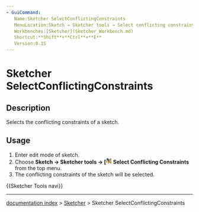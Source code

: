 ```yaml
---
- GuiCommand:
   Name:Sketcher SelectConflictingConstraints
   MenuLocation:Sketch → Sketcher tools → Select conflicting constraints
   Workbenches:[Sketcher](Sketcher_Workbench.md)
   Shortcut:**Shift**+**Ctrl**+**E**
   Version:0.15
---
```


# Sketcher SelectConflictingConstraints

## Description

Selects the conflicting constraints of a sketch.

## Usage

1.  Enter edit mode of sketch.
2.  Choose **Sketch → Sketcher tools → [<img src=images/Sketcher_SelectConflictingConstraints.svg style="width:16px"> Select Conflicting Constraints** from the top menu.
3.  The conflicting constraints of the sketch will be selected.




 {{Sketcher Tools navi}}

---
[documentation index](../README.md) > [Sketcher](Sketcher_Workbench.md) > Sketcher SelectConflictingConstraints
